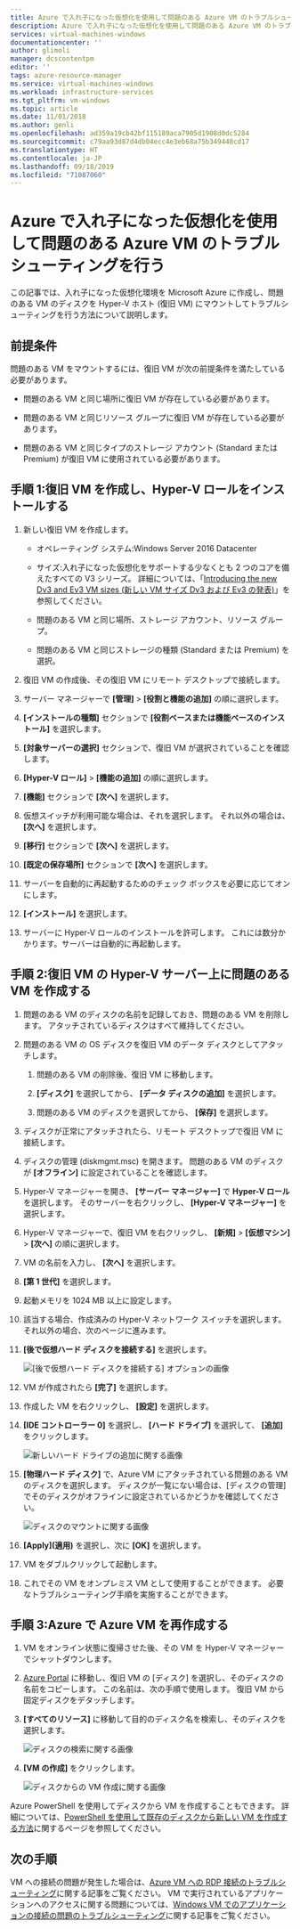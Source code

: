 ```yaml
---
title: Azure で入れ子になった仮想化を使用して問題のある Azure VM のトラブルシューティングを行う | Microsoft Docs
description: Azure で入れ子になった仮想化を使用して問題のある Azure VM のトラブルシューティングを行う方法
services: virtual-machines-windows
documentationcenter: ''
author: glimoli
manager: dcscontentpm
editor: ''
tags: azure-resource-manager
ms.service: virtual-machines-windows
ms.workload: infrastructure-services
ms.tgt_pltfrm: vm-windows
ms.topic: article
ms.date: 11/01/2018
ms.author: genli
ms.openlocfilehash: ad359a19cb42bf115189aca7905d1908d0dc5284
ms.sourcegitcommit: c79aa93d87d4db04ecc4e3eb68a75b349448cd17
ms.translationtype: HT
ms.contentlocale: ja-JP
ms.lasthandoff: 09/18/2019
ms.locfileid: "71087060"
---
```

# <a name="troubleshoot-a-problem-azure-vm-by-using-nested-virtualization-in-azure"></a>Azure で入れ子になった仮想化を使用して問題のある Azure VM のトラブルシューティングを行う

この記事では、入れ子になった仮想化環境を Microsoft Azure に作成し、問題のある VM のディスクを Hyper-V ホスト (復旧 VM) にマウントしてトラブルシューティングを行う方法について説明します。

## <a name="prerequisites"></a>前提条件

問題のある VM をマウントするには、復旧 VM が次の前提条件を満たしている必要があります。

-   問題のある VM と同じ場所に復旧 VM が存在している必要があります。

-   問題のある VM と同じリソース グループに復旧 VM が存在している必要があります。

-   問題のある VM と同じタイプのストレージ アカウント (Standard または Premium) が復旧 VM に使用されている必要があります。

## <a name="step-1-create-a-rescue-vm-and-install-hyper-v-role"></a>手順 1:復旧 VM を作成し、Hyper-V ロールをインストールする

1.  新しい復旧 VM を作成します。

    -  オペレーティング システム:Windows Server 2016 Datacenter

    -  サイズ:入れ子になった仮想化をサポートする少なくとも 2 つのコアを備えたすべての V3 シリーズ。 詳細については、「[Introducing the new Dv3 and Ev3 VM sizes (新しい VM サイズ Dv3 および Ev3 の発表)](https://azure.microsoft.com/blog/introducing-the-new-dv3-and-ev3-vm-sizes/)」を参照してください。

    -  問題のある VM と同じ場所、ストレージ アカウント、リソース グループ。

    -  問題のある VM と同じストレージの種類 (Standard または Premium) を選択。

2.  復旧 VM の作成後、その復旧 VM にリモート デスクトップで接続します。

3.  サーバー マネージャーで **[管理]**  >  **[役割と機能の追加]** の順に選択します。

4.  **[インストールの種類]** セクションで **[役割ベースまたは機能ベースのインストール]** を選択します。

5.  **[対象サーバーの選択]** セクションで、復旧 VM が選択されていることを確認します。

6.  **[Hyper-V ロール]**  >  **[機能の追加]** の順に選択します。

7.  **[機能]** セクションで **[次へ]** を選択します。

8.  仮想スイッチが利用可能な場合は、それを選択します。 それ以外の場合は、 **[次へ]** を選択します。

9.  **[移行]** セクションで **[次へ]** を選択します。

10. **[既定の保存場所]** セクションで **[次へ]** を選択します。

11. サーバーを自動的に再起動するためのチェック ボックスを必要に応じてオンにします。

12. **[インストール]** を選択します。

13. サーバーに Hyper-V ロールのインストールを許可します。 これには数分かかります。サーバーは自動的に再起動します。

## <a name="step-2-create-the-problem-vm-on-the-rescue-vms-hyper-v-server"></a>手順 2:復旧 VM の Hyper-V サーバー上に問題のある VM を作成する

1.  問題のある VM のディスクの名前を記録しておき、問題のある VM を削除します。 アタッチされているディスクはすべて維持してください。 

2.  問題のある VM の OS ディスクを復旧 VM のデータ ディスクとしてアタッチします。

    1.  問題のある VM の削除後、復旧 VM に移動します。

    2.  **[ディスク]** を選択してから、 **[データ ディスクの追加]** を選択します。

    3.  問題のある VM のディスクを選択してから、 **[保存]** を選択します。

3.  ディスクが正常にアタッチされたら、リモート デスクトップで復旧 VM に接続します。

4.  ディスクの管理 (diskmgmt.msc) を開きます。 問題のある VM のディスクが **[オフライン]** に設定されていることを確認します。

5.  Hyper-V マネージャーを開き、 **[サーバー マネージャー]** で **Hyper-V ロール**を選択します。 そのサーバーを右クリックし、 **[Hyper-V マネージャー]** を選択します。

6.  Hyper-V マネージャーで、復旧 VM を右クリックし、 **[新規]**  >  **[仮想マシン]**  >  **[次へ]** の順に選択します。

7.  VM の名前を入力し、 **[次へ]** を選択します。

8.  **[第 1 世代]** を選択します。

9.  起動メモリを 1024 MB 以上に設定します。

10. 該当する場合、作成済みの Hyper-V ネットワーク スイッチを選択します。 それ以外の場合、次のページに進みます。

11. **[後で仮想ハード ディスクを接続する]** を選択します。

    ![[後で仮想ハード ディスクを接続する] オプションの画像](media/troubleshoot-vm-by-use-nested-virtualization/attach-disk-later.png)

12. VM が作成されたら **[完了]** を選択します。

13. 作成した VM を右クリックし、 **[設定]** を選択します。

14. **[IDE コントローラー 0]** を選択し、 **[ハード ドライブ]** を選択して、 **[追加]** をクリックします。

    ![新しいハード ドライブの追加に関する画像](media/troubleshoot-vm-by-use-nested-virtualization/create-new-drive.png)    

15. **[物理ハード ディスク]** で、Azure VM にアタッチされている問題のある VM のディスクを選択します。 ディスクが一覧にない場合は、[ディスクの管理] でそのディスクがオフラインに設定されているかどうかを確認してください。

    ![ディスクのマウントに関する画像](media/troubleshoot-vm-by-use-nested-virtualization/mount-disk.png)  


17. **[Apply]\(適用\)** を選択し、次に **[OK]** を選択します。

18. VM をダブルクリックして起動します。

19. これでその VM をオンプレミス VM として使用することができます。 必要なトラブルシューティング手順を実施することができます。

## <a name="step-3-re-create-your-azure-vm-in-azure"></a>手順 3:Azure で Azure VM を再作成する

1.  VM をオンライン状態に復帰させた後、その VM を Hyper-V マネージャーでシャットダウンします。

2.  [Azure Portal](https://portal.azure.com) に移動し、復旧 VM の [ディスク] を選択し、そのディスクの名前をコピーします。 この名前は、次の手順で使用します。 復旧 VM から固定ディスクをデタッチします。

3.  **[すべてのリソース]** に移動して目的のディスク名を検索し、そのディスクを選択します。

     ![ディスクの検索に関する画像](media/troubleshoot-vm-by-use-nested-virtualization/search-disk.png)     

4. **[VM の作成]** をクリックします。

     ![ディスクからの VM 作成に関する画像](media/troubleshoot-vm-by-use-nested-virtualization/create-vm-from-vhd.png) 

Azure PowerShell を使用してディスクから VM を作成することもできます。 詳細については、[PowerShell を使用して既存のディスクから新しい VM を作成する方法](../windows/create-vm-specialized.md#create-the-new-vm)に関するページを参照してください。 

## <a name="next-steps"></a>次の手順

VM への接続の問題が発生した場合は、[Azure VM への RDP 接続のトラブルシューティング](troubleshoot-rdp-connection.md)に関する記事をご覧ください。 VM で実行されているアプリケーションへのアクセスに関する問題については、[Windows VM でのアプリケーションの接続の問題のトラブルシューティング](troubleshoot-app-connection.md)に関する記事をご覧ください。
